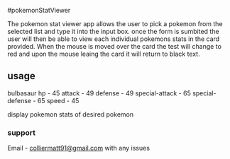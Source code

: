 #pokemonStatViewer

The pokemon stat viewer app allows the user to pick a pokemon from the selected list and type it into the input box. once the form is sumbited the user will then be able to view each individual pokemons stats in the card provided. When the mouse is moved over the card the test will change to red and upon the mouse leaing the card it will return to black text.


## usage 

bulbasaur
hp - 45
attack - 49
defense - 49
special-attack - 65
special-defense - 65
speed - 45

display pokemon stats of desired pokemon 

### support 
Email - colliermatt91@gmail.com with any issues 

